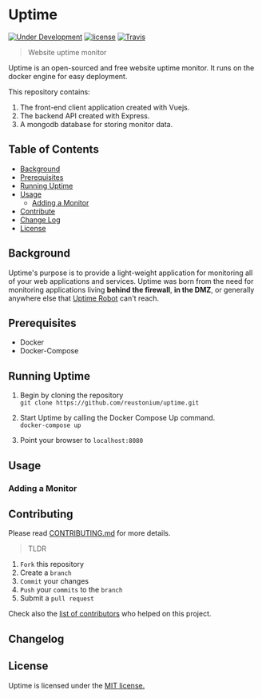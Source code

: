 # Uptime
[![Under Development](https://img.shields.io/badge/under-development-orange.svg)]()
[![license](https://img.shields.io/github/license/mashape/apistatus.svg)]()
[![Travis](https://img.shields.io/travis/reustonium/uptime.svg)]()

> Website uptime monitor

Uptime is an open-sourced and free website uptime monitor.  It runs on the docker engine for easy deployment.

This repository contains:

1. The front-end client application created with Vuejs.
2. The backend API created with Express.
3. A mongodb database for storing monitor data.

## Table of Contents

- [Background](#background)
- [Prerequisites](#Prerequisites)
- [Running Uptime](#running-uptime)
- [Usage](#usage)
  - [Adding a Monitor](#adding-a-monitor)
- [Contribute](#contribute)
- [Change Log](#changelog)
- [License](#license)

## Background

Uptime's purpose is to provide a light-weight application for monitoring all of your web applications and services.  Uptime was born from the need for monitoring applications living **behind the firewall**, **in the DMZ**, or generally anywhere else that [Uptime Robot](https://uptimerobot.com) can't reach.

## Prerequisites

* Docker
* Docker-Compose

## Running Uptime

1. Begin by cloning the repository  
`git clone https://github.com/reustonium/uptime.git`

2. Start Uptime by calling the Docker Compose Up command.  
`docker-compose up`

3. Point your browser to `localhost:8080`

## Usage

### Adding a Monitor

## Contributing

Please read [CONTRIBUTING.md](.github/CONTRIBUTING.md) for more details.

> TLDR

1. `Fork` this repository
2. Create a `branch`
3. `Commit` your changes
4. `Push` your `commits` to the `branch`
5. Submit a `pull request`

Check also the [list of contributors](CONTRIBUTORS.md) who helped on this project.

## Changelog

## License

Uptime is licensed under the [MIT license.](LICENSE.md)
